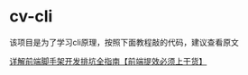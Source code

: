 # cv-cli

该项目是为了学习cli原理，按照下面教程敲的代码，建议查看原文

[详解前端脚手架开发排坑全指南【前端提效必须上干货】](https://juejin.im/post/5f0734ac5188252e703ac112#heading-0)


